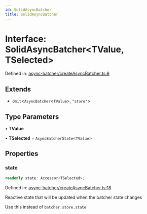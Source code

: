 ```yaml
---
id: SolidAsyncBatcher
title: SolidAsyncBatcher
---
```


<!-- DO NOT EDIT: this page is autogenerated from the type comments -->

# Interface: SolidAsyncBatcher\<TValue, TSelected\>

Defined in: [async-batcher/createAsyncBatcher.ts:9](https://github.com/TanStack/pacer/blob/main/packages/solid-pacer/src/async-batcher/createAsyncBatcher.ts#L9)

## Extends

- `Omit`\<`AsyncBatcher`\<`TValue`\>, `"store"`\>

## Type Parameters

• **TValue**

• **TSelected** = `AsyncBatcherState`\<`TValue`\>

## Properties

### state

```ts
readonly state: Accessor<TSelected>;
```

Defined in: [async-batcher/createAsyncBatcher.ts:18](https://github.com/TanStack/pacer/blob/main/packages/solid-pacer/src/async-batcher/createAsyncBatcher.ts#L18)

Reactive state that will be updated when the batcher state changes

Use this instead of `batcher.store.state`
